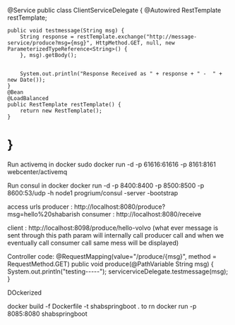 @Service
public class ClientServiceDelegate {
	@Autowired
	RestTemplate restTemplate;
	
	
	public void testmessage(String msg) {
		String response = restTemplate.exchange("http://message-service/produce?msg={msg}", HttpMethod.GET, null, new ParameterizedTypeReference<String>() {
		}, msg).getBody();
		

		System.out.println("Response Received as " + response + " -  " + new Date());
	}
	@Bean
	@LoadBalanced
	public RestTemplate restTemplate() {
		return new RestTemplate();
	}
}
========================================================================

Run activemq in docker 
sudo docker run -d -p 61616:61616 -p 8161:8161 webcenter/activemq

Run consul in docker
docker run -d -p 8400:8400 -p 8500:8500 -p 8600:53/udp -h node1 progrium/consul -server -bootstrap

access urls 
producer :	http://localhost:8080/produce?msg=hello%20shabarish
consumer : http://localhost:8080/receive

client : http://localhost:8098/produce/hello-volvo (what ever message is sent through this path param will internally call producer call and when we eventually call consumer call same mess will be displayed)

Controller code:
@RequestMapping(value="/produce/{msg}", method = RequestMethod.GET)
	public void produce(@PathVariable String msg) {
		System.out.println("testing-----");
		servicerviceDelegate.testmessage(msg);
	}

DOckerized

docker build -f Dockerfile -t shabspringboot . 
to rn
docker run -p 8085:8080 shabspringboot
